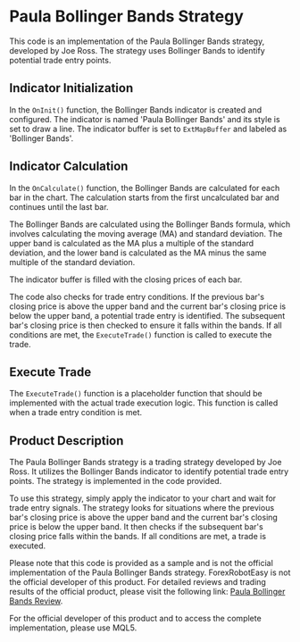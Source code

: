 # Paula Bollinger Bands Strategy

This code is an implementation of the Paula Bollinger Bands strategy, developed by Joe Ross. The strategy uses Bollinger Bands to identify potential trade entry points.

## Indicator Initialization

In the `OnInit()` function, the Bollinger Bands indicator is created and configured. The indicator is named 'Paula Bollinger Bands' and its style is set to draw a line. The indicator buffer is set to `ExtMapBuffer` and labeled as 'Bollinger Bands'.

## Indicator Calculation

In the `OnCalculate()` function, the Bollinger Bands are calculated for each bar in the chart. The calculation starts from the first uncalculated bar and continues until the last bar.

The Bollinger Bands are calculated using the Bollinger Bands formula, which involves calculating the moving average (MA) and standard deviation. The upper band is calculated as the MA plus a multiple of the standard deviation, and the lower band is calculated as the MA minus the same multiple of the standard deviation.

The indicator buffer is filled with the closing prices of each bar.

The code also checks for trade entry conditions. If the previous bar's closing price is above the upper band and the current bar's closing price is below the upper band, a potential trade entry is identified. The subsequent bar's closing price is then checked to ensure it falls within the bands. If all conditions are met, the `ExecuteTrade()` function is called to execute the trade.

## Execute Trade

The `ExecuteTrade()` function is a placeholder function that should be implemented with the actual trade execution logic. This function is called when a trade entry condition is met.

## Product Description

The Paula Bollinger Bands strategy is a trading strategy developed by Joe Ross. It utilizes the Bollinger Bands indicator to identify potential trade entry points. The strategy is implemented in the code provided.

To use this strategy, simply apply the indicator to your chart and wait for trade entry signals. The strategy looks for situations where the previous bar's closing price is above the upper band and the current bar's closing price is below the upper band. It then checks if the subsequent bar's closing price falls within the bands. If all conditions are met, a trade is executed.

Please note that this code is provided as a sample and is not the official implementation of the Paula Bollinger Bands strategy. ForexRobotEasy is not the official developer of this product. For detailed reviews and trading results of the official product, please visit the following link: [Paula Bollinger Bands Review](https://forexroboteasy.com/forex-robot-review/paula-bollinger-bands-review-of-joe-rosss-forex-strategy/).

For the official developer of this product and to access the complete implementation, please use MQL5.
